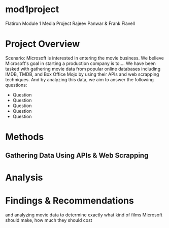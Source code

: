 # mod1project
Flatiron Module 1 Media Project
Rajeev Panwar & Frank Flavell

# Project Overview

Scenario: Microsoft is interested in entering the movie business.  We believe Microsoft's goal in starting a production company is to....   We have been tasked with gathering movie data from popular online databases including IMDB, TMDB, and Box Office Mojo by using their APIs and web scrapping techniques.  And by analyzing this data, we aim to answer the following questions:

*  Question
*  Question
*  Question
*  Question
*  Question

# Methods

## Gathering Data Using APIs & Web Scrapping

# Analysis


# Findings & Recommendations




and analyzing movie data to determine exactly what kind of films Microsoft should make, how much they should cost

